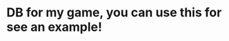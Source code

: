 <!--
Author: Hugovidafe (Hugo.vidal.ferre@gmail.com)
README.md (c) 2020
Desc: README
Created:  2020-05-04T10:20:46.270Z
Modified: 2020-05-04T10:22:57.900Z
-->

# DB for my game, you can use this for see an example!
